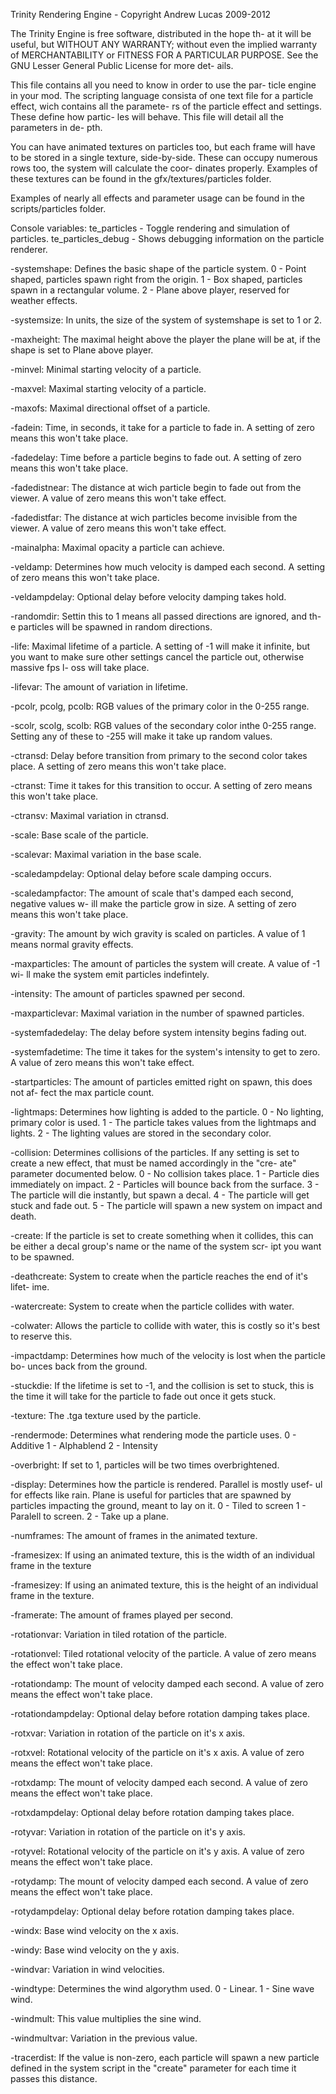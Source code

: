 Trinity Rendering Engine - Copyright Andrew Lucas 2009-2012

The Trinity Engine is free software, distributed in the hope th-
at it will be useful, but WITHOUT ANY WARRANTY; without even the 
implied warranty of MERCHANTABILITY or FITNESS FOR A PARTICULAR 
PURPOSE. See the GNU Lesser General Public License for more det-
ails.

This file contains all you need to know in order to use the par-
ticle engine in your mod. The scripting language consista of one
text file for a particle effect, wich contains all the paramete-
rs of the particle effect and settings. These define how partic-
les will behave. This file will detail all the parameters in de-
pth.

You can have animated textures on particles too, but each frame
will have to be stored in a single texture, side-by-side. These
can occupy numerous rows too, the system will calculate the coor-
dinates properly. Examples of these textures can be found in the
gfx/textures/particles folder.

Examples of nearly all effects and parameter usage can be found
in the scripts/particles folder.

Console variables:
te_particles - Toggle rendering and simulation of particles.
te_particles_debug - Shows debugging information on the particle
renderer.


-systemshape:
Defines the basic shape of the particle system.
0 - Point shaped, particles spawn right from the origin.
1 - Box shaped, particles spawn in a rectangular volume.
2 - Plane above player, reserved for weather effects.

-systemsize:
In units, the size of the system of systemshape is set to 1 or 2.

-maxheight:
The maximal height above the player the plane will be at, if the
shape is set to Plane above player.

-minvel:
Minimal starting velocity of a particle.

-maxvel:
Maximal starting velocity of a particle.

-maxofs:
Maximal directional offset of a particle.

-fadein:
Time, in seconds, it take for a particle to fade in.
A setting of zero means this won't take place.

-fadedelay:
Time before a particle begins to fade out.
A setting of zero means this won't take place.

-fadedistnear:
The distance at wich particle begin to fade out from the viewer.
A value of zero means this won't take effect.

-fadedistfar:
The distance at wich particles become invisible from the viewer.
A value of zero means this won't take effect.

-mainalpha:
Maximal opacity a particle can achieve.

-veldamp:
Determines how much velocity is damped each second.
A setting of zero means this won't take place.

-veldampdelay:
Optional delay before velocity damping takes hold.

-randomdir:
Settin this to 1 means all passed directions are ignored, and th-
e particles will be spawned in random directions.

-life:
Maximal lifetime of a particle. 
A setting of -1 will make it infinite, but you want to make sure 
other settings cancel the particle out, otherwise massive fps l-
oss will take place.

-lifevar:
The amount of variation in lifetime.

-pcolr, pcolg, pcolb:
RGB values of the primary color in the 0-255 range.

-scolr, scolg, scolb:
RGB values of the secondary color inthe 0-255 range.
Setting any of these to -255 will make it take up random values.

-ctransd:
Delay before transition from primary to the second color takes 
place.
A setting of zero means this won't take place.

-ctranst:
Time it takes for this transition to occur.
A setting of zero means this won't take place.

-ctransv:
Maximal variation in ctransd.

-scale:
Base scale of the particle.

-scalevar:
Maximal variation in the base scale.

-scaledampdelay:
Optional delay before scale damping occurs.

-scaledampfactor:
The amount of scale that's damped each second, negative values w-
ill make the particle grow in size.
A setting of zero means this won't take place.

-gravity:
The amount by wich gravity is scaled on particles. A value of 1
means normal gravity effects.

-maxparticles:
The amount of particles the system will create. A value of -1 wi-
ll make the system emit particles indefintely.

-intensity:
The amount of particles spawned per second.

-maxparticlevar:
Maximal variation in the number of spawned particles.

-systemfadedelay:
The delay before system intensity begins fading out.

-systemfadetime:
The time it takes for the system's intensity to get to zero.
A value of zero means this won't take effect.

-startparticles:
The amount of particles emitted right on spawn, this does not af-
fect the max particle count.

-lightmaps:
Determines how lighting is added to the particle.
0 - No lighting, primary color is used.
1 - The particle takes values from the lightmaps and lights.
2 - The lighting values are stored in the secondary color.

-collision:
Determines collisions of the particles. If any setting is set to
create a new effect, that must be named accordingly in the "cre-
ate" parameter documented below.
0 - No collision takes place.
1 - Particle dies immediately on impact.
2 - Particles will bounce back from the surface.
3 - The particle will die instantly, but spawn a decal.
4 - The particle will get stuck and fade out.
5 - The particle will spawn a new system on impact and death.

-create:
If the particle is set to create something when it collides, this
can be either a decal group's name or the name of the system scr-
ipt you want to be spawned.

-deathcreate:
System to create when the particle reaches the end of it's lifet-
ime.

-watercreate:
System to create when the particle collides with water.

-colwater:
Allows the particle to collide with water, this is costly so it's
best to reserve this.

-impactdamp:
Determines how much of the velocity is lost when the particle bo-
unces back from the ground.

-stuckdie:
If the lifetime is set to -1, and the collision is set to stuck,
this is the time it will take for the particle to fade out once
it gets stuck.

-texture:
The .tga texture used by the particle.

-rendermode:
Determines what rendering mode the particle uses.
0 - Additive
1 - Alphablend
2 - Intensity

-overbright:
If set to 1, particles will be two times overbrightened.

-display:
Determines how the particle is rendered. Parallel is mostly usef-
ul for effects like rain. Plane is useful for particles that are
spawned by particles impacting the ground, meant to lay on it.
0 - Tiled to screen
1 - Paralell to screen.
2 - Take up a plane.

-numframes:
The amount of frames in the animated texture.

-framesizex:
If using an animated texture, this is the width of an individual
frame in the texture

-framesizey:
If using an animated texture, this is the height of an individual
frame in the texture.

-framerate:
The amount of frames played per second.

-rotationvar:
Variation in tiled rotation of the particle.

-rotationvel:
Tiled rotational velocity of the particle.
A value of zero means the effect won't take place.

-rotationdamp:
The mount of velocity damped each second.
A value of zero means the effect won't take place.

-rotationdampdelay:
Optional delay before rotation damping takes place.

-rotxvar:
Variation in rotation of the particle on it's x axis.

-rotxvel:
Rotational velocity of the particle on it's x axis.
A value of zero means the effect won't take place.

-rotxdamp:
The mount of velocity damped each second.
A value of zero means the effect won't take place.

-rotxdampdelay:
Optional delay before rotation damping takes place.

-rotyvar:
Variation in rotation of the particle on it's y axis.

-rotyvel:
Rotational velocity of the particle on it's y axis.
A value of zero means the effect won't take place.

-rotydamp:
The mount of velocity damped each second.
A value of zero means the effect won't take place.

-rotydampdelay:
Optional delay before rotation damping takes place.

-windx:
Base wind velocity on the x axis.

-windy:
Base wind velocity on the y axis.

-windvar:
Variation in wind velocities.

-windtype:
Determines the wind algorythm used.
0 - Linear.
1 - Sine wave wind.

-windmult:
This value multiplies the sine wind.

-windmultvar:
Variation in the previous value.

-tracerdist:
If the value is non-zero, each particle will spawn a new particle
defined in the system script in the "create" parameter for each 
time it passes this distance.
